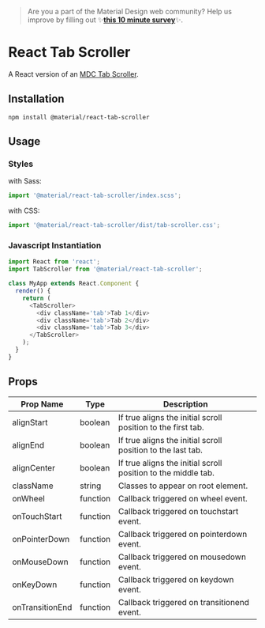 >  Are you a part of the Material Design web community? Help us improve by filling out ✨**<a href='https://bit.ly/materialwebsurvey'>this 10 minute survey</a>**✨.

# React Tab Scroller

A React version of an [MDC Tab Scroller](https://github.com/material-components/material-components-web/tree/master/packages/mdc-tab-scroller).

## Installation

```
npm install @material/react-tab-scroller
```

## Usage

### Styles

with Sass:
```js
import '@material/react-tab-scroller/index.scss';
```

with CSS:
```js
import '@material/react-tab-scroller/dist/tab-scroller.css';
```

### Javascript Instantiation

```js
import React from 'react';
import TabScroller from '@material/react-tab-scroller';

class MyApp extends React.Component {
  render() {
    return (
      <TabScroller>
        <div className='tab'>Tab 1</div>
        <div className='tab'>Tab 2</div>
        <div className='tab'>Tab 3</div>
      </TabScroller>
    );
  }
}
```

## Props

Prop Name | Type | Description
--- | --- | ---
alignStart | boolean | If true aligns the initial scroll position to the first tab.
alignEnd | boolean | If true aligns the initial scroll position to the last tab.
alignCenter | boolean | If true aligns the initial scroll position to the middle tab.
className | string | Classes to appear on root element.
onWheel | function | Callback triggered on wheel event.
onTouchStart | function | Callback triggered on touchstart event.
onPointerDown | function | Callback triggered on pointerdown event.
onMouseDown | function | Callback triggered on mousedown event.
onKeyDown | function | Callback triggered on keydown event.
onTransitionEnd | function | Callback triggered on transitionend event.
